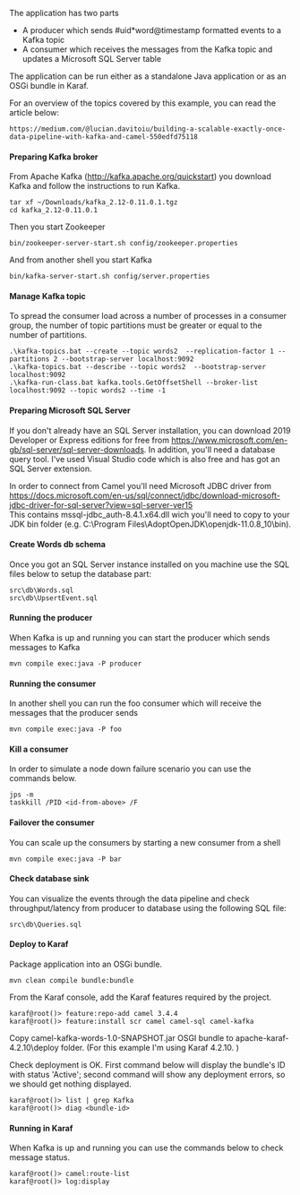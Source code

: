 The application has two parts

- A producer which sends #uid*word@timestamp formatted events to a Kafka topic
- A consumer which receives the messages from the Kafka topic and updates a Microsoft SQL Server table

The application can be run either as a standalone Java application or as an OSGi bundle in Karaf.

For an overview of the topics covered by this example, you can read the article below:

    https://medium.com/@lucian.davitoiu/building-a-scalable-exactly-once-data-pipeline-with-kafka-and-camel-550edfd75118

#### Preparing Kafka broker

From Apache Kafka (http://kafka.apache.org/quickstart) you download Kafka and follow the instructions to run Kafka.

    tar xf ~/Downloads/kafka_2.12-0.11.0.1.tgz
    cd kafka_2.12-0.11.0.1
     
Then you start Zookeeper
     
    bin/zookeeper-server-start.sh config/zookeeper.properties
    
And from another shell you start Kafka
    
    bin/kafka-server-start.sh config/server.properties


#### Manage Kafka topic

To spread the consumer load across a number of processes in a consumer group, the number of topic partitions must be greater or equal to the number of partitions.  

    .\kafka-topics.bat --create --topic words2  --replication-factor 1 --partitions 2 --bootstrap-server localhost:9092 
    .\kafka-topics.bat --describe --topic words2  --bootstrap-server localhost:9092
	.\kafka-run-class.bat kafka.tools.GetOffsetShell --broker-list localhost:9092 --topic words2 --time -1	

#### Preparing Microsoft SQL Server

If you don't already have an SQL Server installation, you can download 2019 Developer 
or Express editions for free from https://www.microsoft.com/en-gb/sql-server/sql-server-downloads. In addition, 
you'll need a database query tool. I've used Visual Studio code which is also free and has got an SQL Server extension.

In order to connect from Camel you'll need Microsoft JDBC driver from 
https://docs.microsoft.com/en-us/sql/connect/jdbc/download-microsoft-jdbc-driver-for-sql-server?view=sql-server-ver15  
This contains mssql-jdbc_auth-8.4.1.x64.dll wich you'll need to copy to your JDK bin folder (e.g. C:\Program Files\AdoptOpenJDK\openjdk-11.0.8_10\bin).


#### Create Words db schema

Once  you got an SQL Server instance installed on you machine use the SQL files below to setup the database part:

    src\db\Words.sql
	src\db\UpsertEvent.sql
       
#### Running the producer

When Kafka is up and running you can start the producer which sends messages to Kafka

    mvn compile exec:java -P producer
    
#### Running the consumer

In another shell you can run the foo consumer which will receive the messages that the producer sends

    mvn compile exec:java -P foo
   
#### Kill a consumer

In order to simulate a node down failure scenario you can use the commands below.

    jps -m
    taskkill /PID <id-from-above> /F

#### Failover the consumer

You can scale up the consumers by starting a new consumer from a shell

    mvn compile exec:java -P bar
	
#### Check database sink

You can visualize the events through the data pipeline and check throughput/latency from producer to database using the following SQL file:

    src\db\Queries.sql  	

#### Deploy to Karaf

Package application into an OSGi bundle.

    mvn clean compile bundle:bundle
    
From the Karaf console, add the Karaf features required by the project.
 
    karaf@root()> feature:repo-add camel 3.4.4
    karaf@root()> feature:install scr camel camel-sql camel-kafka

Copy camel-kafka-words-1.0-SNAPSHOT.jar OSGI bundle to apache-karaf-4.2.10\deploy folder. (For this example I'm using Karaf 4.2.10. )

Check deployment is OK. First command below will display the bundle's ID with status 'Active'; second command will show any deployment errors, so we should get nothing displayed.

    karaf@root()> list | grep Kafka
    karaf@root()> diag <bundle-id>

#### Running in Karaf

When Kafka is up and running you can use the commands below to check message status.

    karaf@root()> camel:route-list
    karaf@root()> log:display
    